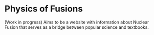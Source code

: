 # Physics of Fusions
(Work in progress)
Aims to be a website with information about Nuclear Fusion that serves as a bridge between popular science and textbooks.
